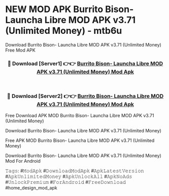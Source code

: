 # NEW MOD APK Burrito Bison- Launcha Libre MOD APK v3.71 (Unlimited Money) - mtb6u
Download Burrito Bison- Launcha Libre MOD APK v3.71 (Unlimited Money) Free Mod APK

<div align="center">
<h3>🔴 Download [Server1] 👉👉 <a href="https://apk-comot.site?title=Burrito_Bison-_Launcha_Libre_MOD_APK_v3.71_(Unlimited_Money)">Burrito Bison- Launcha Libre MOD APK v3.71 (Unlimited Money) Mod Apk</a></h3><br>

<h3>🔴 Download [Server2] 👉👉 <a href="https://apk-comot.site?title=Burrito_Bison-_Launcha_Libre_MOD_APK_v3.71_(Unlimited_Money)">Burrito Bison- Launcha Libre MOD APK v3.71 (Unlimited Money) Mod Apk</a></h3>
</div>


Free Download APK MOD Burrito Bison- Launcha Libre MOD APK v3.71 (Unlimited Money)

Download Burrito Bison- Launcha Libre MOD APK v3.71 (Unlimited Money) 

Free APK MOD Burrito Bison- Launcha Libre MOD APK v3.71 (Unlimited Money) 

Download Burrito Bison- Launcha Libre MOD APK v3.71 (Unlimited Money) Mod For Android

𝚃𝚊𝚐𝚜: #𝙼𝚘𝚍𝙰𝚙𝚔 #𝙳𝚘𝚠𝚗𝚕𝚘𝚊𝚍𝙼𝚘𝚍𝙰𝚙𝚔 #𝙰𝚙𝚔𝙻𝚊𝚝𝚎𝚜𝚝𝚅𝚎𝚛𝚜𝚒𝚘𝚗 #𝙰𝚙𝚔𝚄𝚗𝚕𝚒𝚖𝚒𝚝𝚎𝚍𝙼𝚘𝚗𝚎𝚢 #𝙰𝚙𝚔𝚄𝚗𝚕𝚘𝚌𝚔𝙰𝚕𝚕 #𝙰𝚙𝚔𝙽𝚘𝙰𝚍𝚜 #𝚄𝚗𝚕𝚘𝚌𝚔𝙿𝚛𝚎𝚖𝚒𝚞𝚖 #𝙵𝚘𝚛𝙰𝚗𝚍𝚛𝚘𝚒𝚍 #𝙵𝚛𝚎𝚎𝙳𝚘𝚠𝚗𝚕𝚘𝚊𝚍 #home_design_mod_apk